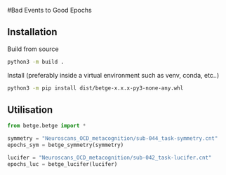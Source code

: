 #Bad Events to Good Epochs

## Installation
Build from source

```bash
python3 -m build .
```

Install
(preferably inside a virtual environment such as venv, conda, etc..)

```bash
python3 -m pip install dist/betge-x.x.x-py3-none-any.whl
```

## Utilisation
```python
from betge.betge import *

symmetry = "Neuroscans_OCD_metacognition/sub-044_task-symmetry.cnt"
epochs_sym = betge_symmetry(symmetry)

lucifer = "Neuroscans_OCD_metacognition/sub-042_task-lucifer.cnt"
epochs_luc = betge_lucifer(lucifer)
```
